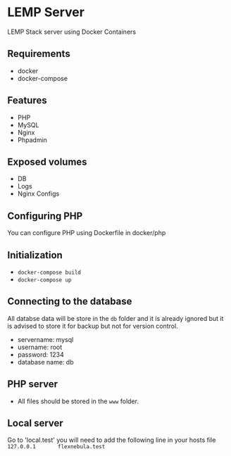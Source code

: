 # LEMP Server
LEMP Stack server using Docker Containers

## Requirements
- docker
- docker-compose

## Features
- PHP
- MySQL
- Nginx
- Phpadmin

## Exposed volumes
- DB
- Logs
- Nginx Configs

## Configuring PHP
You can configure PHP using Dockerfile in docker/php

## Initialization
- `docker-compose build`
- `docker-compose up`

## Connecting to the database

All databse data will be store in the `db` folder and it is already ignored but it is advised to store it for backup but not for version control.

- servername: mysql
- username: root
- password: 1234
- database name: db

## PHP server
- All files should be stored in the `www` folder.

## Local server
Go to 'local.test'
you will need to add the following line in your hosts file
`127.0.0.1       flexnebula.test`